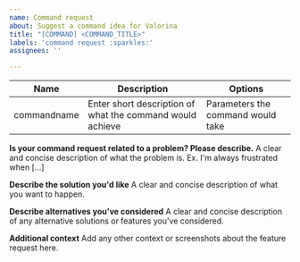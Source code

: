 ```yaml
---
name: Command request
about: Suggest a command idea for Valorina
title: "[COMMAND] <COMMAND_TITLE>"
labels: 'command request :sparkles:'
assignees: ''

---
```


| Name  | Description | Options | 
| ------------- | ------------- | ------------- |
| commandname |   Enter short description of what the command would achieve    |   Parameters the command would take |

<!-- Example -->
<!-- | addUser  | Register your user with Valorina  | Riot Username, Riot Password, Riot Region   | -->

**Is your command request related to a problem? Please describe.**
A clear and concise description of what the problem is. Ex. I'm always frustrated when [...]

**Describe the solution you'd like**
A clear and concise description of what you want to happen.

**Describe alternatives you've considered**
A clear and concise description of any alternative solutions or features you've considered.

**Additional context**
Add any other context or screenshots about the feature request here.